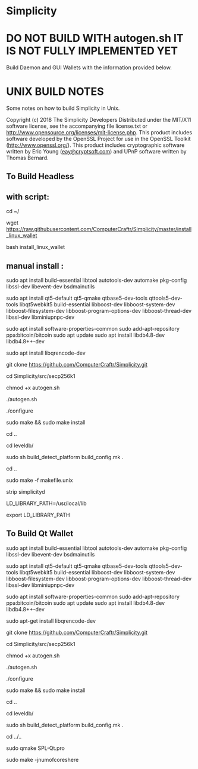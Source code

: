 # Simplicity

DO NOT BUILD WITH autogen.sh IT IS NOT FULLY IMPLEMENTED YET
==============================================================

Build Daemon and GUI Wallets with the information provided below.


UNIX BUILD NOTES
====================
Some notes on how to build Simplicity in Unix.

Copyright (c) 2018 The Simplicity Developers
Distributed under the MIT/X11 software license, see the accompanying
file license.txt or http://www.opensource.org/licenses/mit-license.php.
This product includes software developed by the OpenSSL Project for use in
the OpenSSL Toolkit (http://www.openssl.org/).  This product includes
cryptographic software written by Eric Young (eay@cryptsoft.com) and UPnP
software written by Thomas Bernard.


To Build Headless
-----------------
with script:
------------

 cd ~/
 
 wget https://raw.githubusercontent.com/ComputerCraftr/Simplicity/master/install_linux_wallet
 
 bash install_linux_wallet
 
 
manual install :
----------------

sudo apt install build-essential libtool autotools-dev automake pkg-config libssl-dev libevent-dev bsdmainutils

sudo apt install qt5-default qt5-qmake qtbase5-dev-tools qttools5-dev-tools libqt5webkit5 build-essential libboost-dev libboost-system-dev libboost-filesystem-dev libboost-program-options-dev libboost-thread-dev libssl-dev libminiupnpc-dev

sudo apt install software-properties-common
sudo add-apt-repository ppa:bitcoin/bitcoin
sudo apt update
sudo apt install libdb4.8-dev libdb4.8++-dev

sudo apt install libqrencode-dev

git clone https://github.com/ComputerCraftr/Simplicity.git

cd Simplicity/src/secp256k1

chmod +x autogen.sh

./autogen.sh

./configure

sudo make && sudo make install

cd ..

cd leveldb/

sudo sh build_detect_platform build_config.mk .

cd ..

sudo make -f makefile.unix

strip simplicityd

LD_LIBRARY_PATH=/usr/local/lib

export LD_LIBRARY_PATH


To Build Qt Wallet
------------------

sudo apt install build-essential libtool autotools-dev automake pkg-config libssl-dev libevent-dev bsdmainutils

sudo apt install qt5-default qt5-qmake qtbase5-dev-tools qttools5-dev-tools libqt5webkit5 build-essential libboost-dev libboost-system-dev libboost-filesystem-dev libboost-program-options-dev libboost-thread-dev libssl-dev libminiupnpc-dev 

sudo apt install software-properties-common
sudo add-apt-repository ppa:bitcoin/bitcoin
sudo apt update
sudo apt install libdb4.8-dev libdb4.8++-dev

sudo apt-get install libqrencode-dev

git clone https://github.com/ComputerCraftr/Simplicity.git

cd Simplicity/src/secp256k1

chmod +x autogen.sh

./autogen.sh

./configure

sudo make && sudo make install

cd ..

cd leveldb/

sudo sh build_detect_platform build_config.mk .

cd ../..

sudo qmake SPL-Qt.pro

sudo make -jnumofcoreshere
